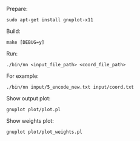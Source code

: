 Prepare:

`sudo apt-get install gnuplot-x11`

Build:

`make [DEBUG=y]`

Run:

`./bin/nn <input_file_path> <coord_file_path>`

For example:

`./bin/nn input/5_encode_new.txt input/coord.txt`

Show output plot:

`gnuplot plot/plot.pl`

Show weights plot:

`gnuplot plot/plot_weights.pl`
